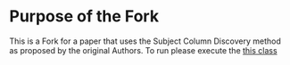 # Purpose of the Fork
This is a Fork for a paper that uses the Subject Column Discovery method as proposed by the original Authors.
To run please execute the [this class](sti-main/src/uk/ac/shef/dcs/sti/SubjectColumnDetectionMain.java)
